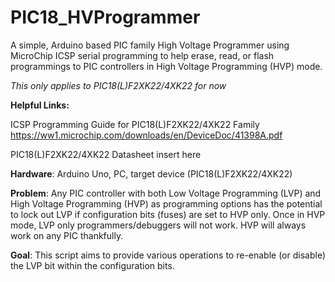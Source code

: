 # PIC18_HVProgrammer
A simple, Arduino based PIC family High Voltage Programmer using MicroChip ICSP serial programming to help erase, read, or flash programmings to PIC controllers in High Voltage Programming (HVP) mode. 

_This only applies to PIC18(L)F2XK22/4XK22 for now_

**Helpful Links:**

ICSP Programming Guide for PIC18(L)F2XK22/4XK22 Family
https://ww1.microchip.com/downloads/en/DeviceDoc/41398A.pdf

PIC18(L)F2XK22/4XK22 Datasheet
insert here

**Hardware**: Arduino Uno, PC, target device (PIC18(L)F2XK22/4XK22)

**Problem**: Any PIC controller with both Low Voltage Programming (LVP) and High Voltage Programming (HVP) as programming options has the potential to lock out LVP if configuration bits (fuses) are set to HVP only. Once in HVP mode, LVP only programmers/debuggers will not work. HVP will always work on any PIC thankfully. 

**Goal**: This script aims to provide various operations to re-enable (or disable) the LVP bit within the configuration bits. 


